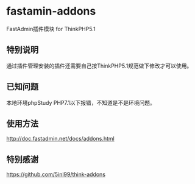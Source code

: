 # fastamin-addons
FastAdmin插件模块 for ThinkPHP5.1

## 特别说明
通过插件管理安装的插件还需要自己按ThinkPHP5.1规范做下修改才可以使用。

## 已知问题
本地环境phpStudy PHP7.1以下报错，不知道是不是环境问题。

## 使用方法
http://doc.fastadmin.net/docs/addons.html

## 特别感谢
https://github.com/5ini99/think-addons